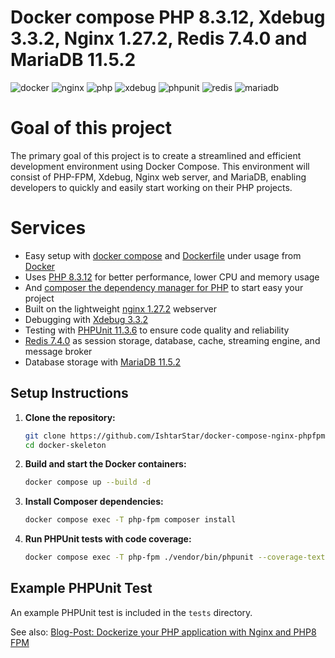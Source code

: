 # Docker compose PHP 8.3.12, Xdebug 3.3.2, Nginx 1.27.2, Redis 7.4.0 and MariaDB 11.5.2

![docker](https://img.shields.io/badge/Docker-compose-brightgreen.svg)
![nginx](https://img.shields.io/badge/nginx-1.27.2-brightgreen.svg)
![php](https://img.shields.io/badge/PHP_FPM-8.3.12-brightgreen.svg)
![xdebug](https://img.shields.io/badge/Xdebug-3.3.2-brightgreen.svg)
![phpunit](https://img.shields.io/badge/PHPUnit-11.3.6-brightgreen.svg)
![redis](https://img.shields.io/badge/Redis-7.4.0-brightgreen.svg)
![mariadb](https://img.shields.io/badge/MariaDB-11.5.2-brightgreen.svg)

# Goal of this project

The primary goal of this project is to create a streamlined and efficient development environment using Docker Compose. This environment will consist of PHP-FPM, Xdebug, Nginx web server, and MariaDB, enabling developers to quickly and easily start working on their PHP projects.

# Services

* Easy setup with [docker compose](https://docs.docker.com/compose/) and [Dockerfile](https://docs.docker.com/engine/reference/builder/) under usage from [Docker](https://www.docker.com)
* Uses [PHP 8.3.12](https://www.php.net) for better performance, lower CPU and memory usage
* And [composer the dependency manager for PHP](https://getcomposer.org) to start easy your project
* Built on the lightweight [nginx 1.27.2](https://nginx.org) webserver
* Debugging with [Xdebug 3.3.2](https://xdebug.org)
* Testing with [PHPUnit 11.3.6](https://phpunit.de) to ensure code quality and reliability
* [Redis 7.4.0](https://redis.io) as session storage, database, cache, streaming engine, and message broker
* Database storage with [MariaDB 11.5.2](https://mariadb.org)

## Setup Instructions

1. **Clone the repository:**
   ```sh
   git clone https://github.com/IshtarStar/docker-compose-nginx-phpfpm-xdebug-mariadb.git ./docker-skeleton
   cd docker-skeleton
   ```

2. **Build and start the Docker containers:**
   ```sh
   docker compose up --build -d
   ```

3. **Install Composer dependencies:**
   ```sh
   docker compose exec -T php-fpm composer install
   ```

4. **Run PHPUnit tests with code coverage:**
   ```sh
   docker compose exec -T php-fpm ./vendor/bin/phpunit --coverage-text --testdox tests
   ```

## Example PHPUnit Test

An example PHPUnit test is included in the `tests` directory.

See also:
[Blog-Post: Dockerize your PHP application with Nginx and PHP8 FPM](https://marc.it/dockerize-application-with-nginx-and-php8/)
